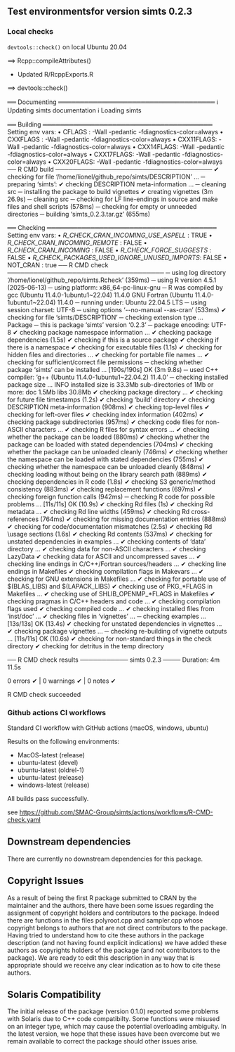 ## Test environmentsfor version simts 0.2.3

### Local checks

`devtools::check()` on local Ubuntu 20.04

==> Rcpp::compileAttributes()

* Updated R/RcppExports.R

==> devtools::check()

══ Documenting ════════════════════════════════════
ℹ Updating simts documentation
ℹ Loading simts

══ Building ═══════════════════════════════════════
Setting env vars:
• CFLAGS    : -Wall -pedantic -fdiagnostics-color=always
• CXXFLAGS  : -Wall -pedantic -fdiagnostics-color=always
• CXX11FLAGS: -Wall -pedantic -fdiagnostics-color=always
• CXX14FLAGS: -Wall -pedantic -fdiagnostics-color=always
• CXX17FLAGS: -Wall -pedantic -fdiagnostics-color=always
• CXX20FLAGS: -Wall -pedantic -fdiagnostics-color=always
── R CMD build ────────────────────────────────────
✔  checking for file ‘/home/lionel/github_repo/simts/DESCRIPTION’ ...
─  preparing ‘simts’:
✔  checking DESCRIPTION meta-information ...
─  cleaning src
─  installing the package to build vignettes
✔  creating vignettes (3m 26.9s)
─  cleaning src
─  checking for LF line-endings in source and make files and shell scripts (578ms)
─  checking for empty or unneeded directories
─  building ‘simts_0.2.3.tar.gz’ (655ms)
   
══ Checking ═══════════════════════════════════════
Setting env vars:
• _R_CHECK_CRAN_INCOMING_USE_ASPELL_           : TRUE
• _R_CHECK_CRAN_INCOMING_REMOTE_               : FALSE
• _R_CHECK_CRAN_INCOMING_                      : FALSE
• _R_CHECK_FORCE_SUGGESTS_                     : FALSE
• _R_CHECK_PACKAGES_USED_IGNORE_UNUSED_IMPORTS_: FALSE
• NOT_CRAN                                     : true
── R CMD check ────────────────────────────────────
─  using log directory ‘/home/lionel/github_repo/simts.Rcheck’ (359ms)
─  using R version 4.5.1 (2025-06-13)
─  using platform: x86_64-pc-linux-gnu
─  R was compiled by
       gcc (Ubuntu 11.4.0-1ubuntu1~22.04) 11.4.0
       GNU Fortran (Ubuntu 11.4.0-1ubuntu1~22.04) 11.4.0
─  running under: Ubuntu 22.04.5 LTS
─  using session charset: UTF-8
─  using options ‘--no-manual --as-cran’ (533ms)
✔  checking for file ‘simts/DESCRIPTION’
─  checking extension type ... Package
─  this is package ‘simts’ version ‘0.2.3’
─  package encoding: UTF-8
✔  checking package namespace information ...
✔  checking package dependencies (1.5s)
✔  checking if this is a source package
✔  checking if there is a namespace
✔  checking for executable files (1.1s)
✔  checking for hidden files and directories ...
✔  checking for portable file names ...
✔  checking for sufficient/correct file permissions
─  checking whether package ‘simts’ can be installed ... [190s/190s] OK (3m 9.8s)
─  used C++ compiler: ‘g++ (Ubuntu 11.4.0-1ubuntu1~22.04.2) 11.4.0’
─  checking installed package size ... INFO
     installed size is 33.3Mb
     sub-directories of 1Mb or more:
       doc    1.5Mb
       libs  30.8Mb
✔  checking package directory ...
✔  checking for future file timestamps (1.2s)
✔  checking ‘build’ directory
✔  checking DESCRIPTION meta-information (908ms)
✔  checking top-level files
✔  checking for left-over files
✔  checking index information (402ms)
✔  checking package subdirectories (957ms)
✔  checking code files for non-ASCII characters ...
✔  checking R files for syntax errors ...
✔  checking whether the package can be loaded (880ms)
✔  checking whether the package can be loaded with stated dependencies (704ms)
✔  checking whether the package can be unloaded cleanly (746ms)
✔  checking whether the namespace can be loaded with stated dependencies (755ms)
✔  checking whether the namespace can be unloaded cleanly (848ms)
✔  checking loading without being on the library search path (889ms)
✔  checking dependencies in R code (1.8s)
✔  checking S3 generic/method consistency (883ms)
✔  checking replacement functions (697ms)
✔  checking foreign function calls (942ms)
─  checking R code for possible problems ... [11s/11s] OK (10.9s)
✔  checking Rd files (1s)
✔  checking Rd metadata ...
✔  checking Rd line widths (459ms)
✔  checking Rd cross-references (764ms)
✔  checking for missing documentation entries (888ms)
✔  checking for code/documentation mismatches (2.5s)
✔  checking Rd \usage sections (1.6s)
✔  checking Rd contents (537ms)
✔  checking for unstated dependencies in examples ...
✔  checking contents of ‘data’ directory ...
✔  checking data for non-ASCII characters ...
✔  checking LazyData
✔  checking data for ASCII and uncompressed saves ...
✔  checking line endings in C/C++/Fortran sources/headers ...
✔  checking line endings in Makefiles
✔  checking compilation flags in Makevars ...
✔  checking for GNU extensions in Makefiles ...
✔  checking for portable use of $(BLAS_LIBS) and $(LAPACK_LIBS)
✔  checking use of PKG_*FLAGS in Makefiles ...
✔  checking use of SHLIB_OPENMP_*FLAGS in Makefiles
✔  checking pragmas in C/C++ headers and code ...
✔  checking compilation flags used
✔  checking compiled code ...
✔  checking installed files from ‘inst/doc’ ...
✔  checking files in ‘vignettes’ ...
─  checking examples ... [13s/13s] OK (13.4s)
✔  checking for unstated dependencies in vignettes ...
✔  checking package vignettes ...
─  checking re-building of vignette outputs ... [11s/11s] OK (10.6s)
✔  checking for non-standard things in the check directory
✔  checking for detritus in the temp directory
   
   
── R CMD check results ─────────── simts 0.2.3 ────
Duration: 4m 11.5s

0 errors ✔ | 0 warnings ✔ | 0 notes ✔

R CMD check succeeded


### Github actions CI workflows

Standard CI workflow with GitHub actions (macOS, windows, ubuntu)

Results on the following environments:
  - MacOS-latest (release)
  - ubuntu-latest (devel)
  - ubuntu-latest (oldrel-1)
  - ubuntu-latest (release)
  - windows-latest (release)
  
All builds pass successfully.


see https://github.com/SMAC-Group/simts/actions/workflows/R-CMD-check.yaml

## Downstream dependencies

There are currently no downstream dependencies for this package.

## Copyright Issues

As a result of being the first R package submitted to CRAN by the maintainer and the authors, there have been some issues regarding the assignment of copyright holders and contributors to the package. Indeed there are functions in the files polyroot.cpp and sampler.cpp whose copyright belongs to authors that are not direct contributors to the package. Having tried to understand how to cite these authors in the package description (and not having found explicit indications) we have added these authors as copyrights holders of the package (and not contributors to the package). We are ready to edit this description in any way that is appropriate should we receive any clear indication as to how to cite these authors.

## Solaris Compatibility

The initial release of the package (version 0.1.0) reported some problems with Solaris due to C++ code compatibilty. Some functions were misused on an integer type, which may cause the potential overloading ambiguity. In the latest version, we hope that these issues have been overcome but we remain available to correct the package should other issues arise.
